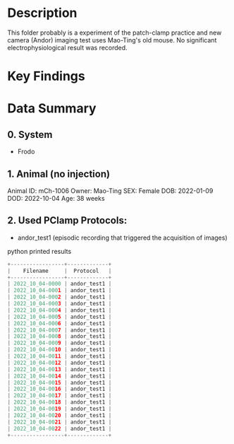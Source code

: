 # Description
This folder probably is a experiment of the patch-clamp practice and new camera (Andor) imaging test uses Mao-Ting's old mouse. No significant electrophysiological result was recorded.

# Key Findings

# Data Summary
## 0. System
- Frodo

## 1. Animal (no injection)
Animal ID: mCh-1006
Owner: Mao-Ting
SEX: Female
DOB: 2022-01-09
DOD: 2022-10-04
Age: 38 weeks

## 2. Used PClamp Protocols:
- andor_test1 (episodic recording that triggered the acquisition of images)


python printed results
```python
+-----------------+-------------+
|    Filename     |  Protocol   |
+-----------------+-------------+
| 2022_10_04-0000 | andor_test1 |
| 2022_10_04-0001 | andor_test1 |
| 2022_10_04-0002 | andor_test1 |
| 2022_10_04-0003 | andor_test1 |
| 2022_10_04-0004 | andor_test1 |
| 2022_10_04-0005 | andor_test1 |
| 2022_10_04-0006 | andor_test1 |
| 2022_10_04-0007 | andor_test1 |
| 2022_10_04-0008 | andor_test1 |
| 2022_10_04-0009 | andor_test1 |
| 2022_10_04-0010 | andor_test1 |
| 2022_10_04-0011 | andor_test1 |
| 2022_10_04-0012 | andor_test1 |
| 2022_10_04-0013 | andor_test1 |
| 2022_10_04-0014 | andor_test1 |
| 2022_10_04-0015 | andor_test1 |
| 2022_10_04-0016 | andor_test1 |
| 2022_10_04-0017 | andor_test1 |
| 2022_10_04-0018 | andor_test1 |
| 2022_10_04-0019 | andor_test1 |
| 2022_10_04-0020 | andor_test1 |
| 2022_10_04-0021 | andor_test1 |
| 2022_10_04-0022 | andor_test1 |
+-----------------+-------------+
```
